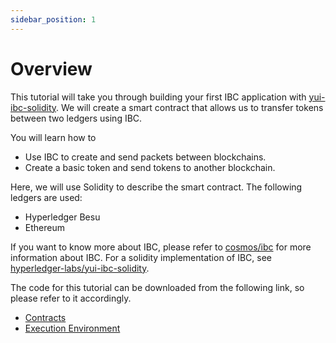 ```yaml
---
sidebar_position: 1
---
```


# Overview

This tutorial will take you through building your first IBC application with [yui-ibc-solidity](https://github.com/hyperledger-labs/yui-ibc-solidity).
We will create a smart contract that allows us to transfer tokens between two ledgers using IBC.

You will learn how to
- Use IBC to create and send packets between blockchains.
- Create a basic token and send tokens to another blockchain.

Here, we will use Solidity to describe the smart contract.
The following ledgers are used:
- Hyperledger Besu
- Ethereum

If you want to know more about IBC, please refer to
[cosmos/ibc](https://github.com/cosmos/ibc)
for more information about IBC.
For a solidity implementation of IBC, see [hyperledger-labs/yui-ibc-solidity](https://github.com/hyperledger-labs/yui-ibc-solidity).

The code for this tutorial can be downloaded from the following link, so please refer to it accordingly.
- [Contracts](https://github.com/hyperledger-labs/yui-docs/tree/main/contracts/minitoken/solidity)
- [Execution Environment](https://github.com/hyperledger-labs/yui-docs/tree/main/samples/minitoken-besu-ethereum)
